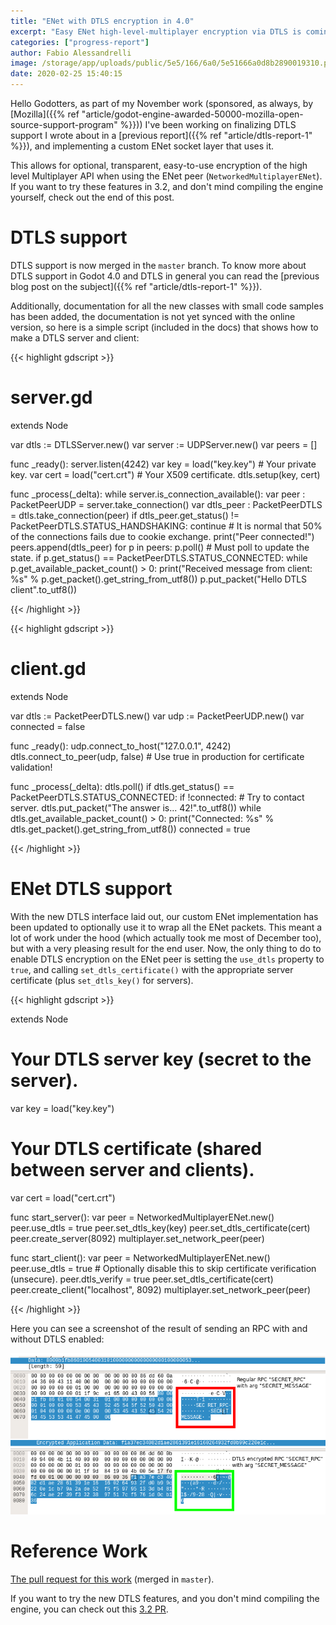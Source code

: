 ```yaml
---
title: "ENet with DTLS encryption in 4.0"
excerpt: "Easy ENet high-level-multiplayer encryption via DTLS is coming in Godot 4.0."
categories: ["progress-report"]
author: Fabio Alessandrelli
image: /storage/app/uploads/public/5e5/166/6a0/5e51666a0d8b2890019310.png
date: 2020-02-25 15:40:15
---
```


Hello Godotters, as part of my November work (sponsored, as always, by [Mozilla]({{% ref "article/godot-engine-awarded-50000-mozilla-open-source-support-program" %}})) I've been working on finalizing DTLS support I wrote about in a [previous report]({{% ref "article/dtls-report-1" %}}), and implementing a custom ENet socket layer that uses it.

This allows for optional, transparent, easy-to-use encryption of the high level Multiplayer API when using the ENet peer (`NetworkedMultiplayerENet`). If you want to try these features in 3.2, and don't mind compiling the engine yourself, check out the end of this post.

DTLS support
============

DTLS support is now merged in the `master` branch. To know more about DTLS support in Godot 4.0 and DTLS in general you can read the [previous blog post on the subject]({{% ref "article/dtls-report-1" %}}).

Additionally, documentation for all the new classes with small code samples has been added, the documentation is not yet synced with the online version, so here is a simple script (included in the docs) that shows how to make a DTLS server and client:

{{< highlight gdscript >}}

# server.gd
extends Node

var dtls := DTLSServer.new()
var server := UDPServer.new()
var peers = []

func _ready():
    server.listen(4242)
    var key = load("key.key") # Your private key.
    var cert = load("cert.crt") # Your X509 certificate.
    dtls.setup(key, cert)

func _process(_delta):
    while server.is_connection_available():
        var peer : PacketPeerUDP = server.take_connection()
        var dtls_peer : PacketPeerDTLS = dtls.take_connection(peer)
        if dtls_peer.get_status() != PacketPeerDTLS.STATUS_HANDSHAKING:
            continue # It is normal that 50% of the connections fails due to cookie exchange.
        print("Peer connected!")
        peers.append(dtls_peer)
    for p in peers:
        p.poll() # Must poll to update the state.
        if p.get_status() == PacketPeerDTLS.STATUS_CONNECTED:
            while p.get_available_packet_count() > 0:
                print("Received message from client: %s" % p.get_packet().get_string_from_utf8())
                p.put_packet("Hello DTLS client".to_utf8())

{{< /highlight >}}

{{< highlight gdscript >}}

# client.gd
extends Node

var dtls := PacketPeerDTLS.new()
var udp := PacketPeerUDP.new()
var connected = false

func _ready():
    udp.connect_to_host("127.0.0.1", 4242)
    dtls.connect_to_peer(udp, false) # Use true in production for certificate validation!

func _process(_delta):
    dtls.poll()
    if dtls.get_status() == PacketPeerDTLS.STATUS_CONNECTED:
        if !connected:
            # Try to contact server.
            dtls.put_packet("The answer is... 42!".to_utf8())
        while dtls.get_available_packet_count() > 0:
            print("Connected: %s" % dtls.get_packet().get_string_from_utf8())
            connected = true

{{< /highlight >}}

ENet DTLS support
=================

With the new DTLS interface laid out, our custom ENet implementation has been updated to optionally use it to wrap all the ENet packets. This meant a lot of work under the hood (which actually took me most of December too), but with a very pleasing result for the end user. Now, the only thing to do to enable DTLS encryption on the ENet peer is setting the `use_dtls` property to `true`, and calling `set_dtls_certificate()` with the appropriate server certificate (plus `set_dtls_key()` for servers).

{{< highlight gdscript >}}

extends Node

# Your DTLS server key (secret to the server).
var key = load("key.key")
# Your DTLS certificate (shared between server and clients).
var cert = load("cert.crt")

func start_server():
	var peer = NetworkedMultiplayerENet.new()
	peer.use_dtls = true
	peer.set_dtls_key(key)
	peer.set_dtls_certificate(cert)
	peer.create_server(8092)
	multiplayer.set_network_peer(peer)

func start_client():
	var peer = NetworkedMultiplayerENet.new()
	peer.use_dtls = true
	# Optionally disable this to skip certificate verification (unsecure).
	peer.dtls_verify = true
	peer.set_dtls_certificate(cert)
	peer.create_client("localhost", 8092)
	multiplayer.set_network_peer(peer)

{{< /highlight >}}

Here you can see a screenshot of the result of sending an RPC with and without DTLS enabled:


![View of non-encrypted and DTLS encrypted RPCs](/storage/app/uploads/public/5e5/164/7e8/5e51647e88bcd863421756.png)


Reference Work
==============

[The pull request for this work](https://github.com/godotengine/godot/pull/36296) (merged in `master`).

If you want to try the new DTLS features, and you don't mind compiling the engine, you can check out this [3.2 PR](https://github.com/godotengine/godot/pull/35091).

